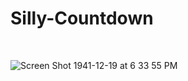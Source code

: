 # Silly-Countdown
<br/>

![Screen Shot 1941-12-19 at 6 33 55 PM](https://user-images.githubusercontent.com/14003377/76215369-a1c3b300-6234-11ea-98db-6fca04283da1.png)
